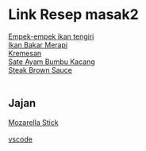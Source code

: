 # Link Resep masak2
[Empek-empek ikan tengiri](https://github.com/RaditaCode/masak/blob/main/empek_empek_ikan_tengiri.md)<br>
[Ikan Bakar Merapi](https://github.com/RaditaCode/masak/blob/main/ikan_bakar_merapi.md)<br>
[Kremesan](https://github.com/RaditaCode/masak/blob/main/kremesan.md)<br>
[Sate Ayam Bumbu Kacang](https://github.com/RaditaCode/masak/blob/main/sate_ayam_bumbu_kacang.md)<br>
[Steak Brown Sauce](https://github.com/RaditaCode/masak/blob/main/steak_brown_sauce.md)<br>
<br>
## Jajan
[Mozarella Stick](https://github.com/RaditaCode/masak/blob/main/%5Bjajan%5D%20mozarella_stick.md)<br>
<br>
[vscode](https://vscode.dev/github/raditacode/masak)
